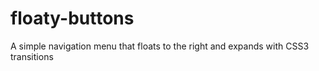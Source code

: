 floaty-buttons
==============

A simple navigation menu that floats to the right and expands with CSS3 transitions
